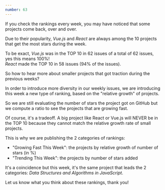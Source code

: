 ```yaml
---
number: 63
---
```


If you check the rankings every week, you may have noticed that some projects come back, over and over.

Due to their popularity, _Vue.js_ and _React_ are always among the 10 projects that get the most stars during the week.

To be exact, _Vue.js_ was in the TOP 10 in 62 issues of a total of 62 issues, yes this means 100%!  
_React_ made the TOP 10 in 58 issues (94% of the issues).

So how to hear more about smaller projects that got traction during the previous weeks?

In order to introduce more diversity in our weekly issues, we are introducing this week a new type of ranking, based on the "relative growth" of projects.

So we are still evaluating the number of stars the project got on GitHub but we compute a ratio to see the projects that are growing fast.

Of course, it's a tradeoff. A big project like React or Vue.js will NEVER be in the TOP 10 because they cannot match the relative growth rate of small projects.

This is why we are publishing the 2 categories of rankings:

- "Growing Fast This Week": the projects by relative growth of number of stars (in %)
- "Trending This Week": the projects by number of stars added

It's a coincidence but this week, it's the same project that leads the 2 categories: _Data Structures and Algorithms in JavaScript_.

Let us know what you think about these rankings, thank you!
